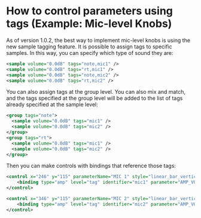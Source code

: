 # How to control parameters using tags (Example: Mic-level Knobs)

As of version 1.0.2, the best way to implement mic-level knobs is using the new sample tagging feature. It is possible to assign tags to specific samples. In this way, you can specify which type of sound they are:

```xml
<sample volume="0.0dB" tags="note,mic1" />
<sample volume="0.0dB" tags="rt,mic1" />
<sample volume="0.0dB" tags="note,mic2" />
<sample volume="0.0dB" tags="rt,mic2" />
```

You can also assign tags at the group level. You can also mix and match, and the tags specified at the group level will be added to the list of tags already specified at the sample level:

```xml
<group tags="note">
  <sample volume="0.0dB" tags="mic1" />
  <sample volume="0.0dB" tags="mic2" />
</group>
<group tags="rt">
  <sample volume="0.0dB" tags="mic1" />
  <sample volume="0.0dB" tags="mic2" />
</group>
```

Then you can make controls with bindings that reference those tags:

```xml
<control x="246" y="115" parameterName="MIC 1" style="linear_bar_vertical" type="float" minValue="0" maxValue="100" value="60" width="20" height="70" trackForegroundColor="FFFFFFFF" trackBackgroundColor="FF888888">
    <binding type="amp" level="tag" identifier="mic1" parameter="AMP_VOLUME" />
</control>

<control x="346" y="115" parameterName="MIC 2" style="linear_bar_vertical" type="float" minValue="0" maxValue="100" value="60" width="20" height="70" trackForegroundColor="FFFFFFFF" trackBackgroundColor="FF888888">
    <binding type="amp" level="tag" identifier="mic2" parameter="AMP_VOLUME" />
</control>
```
